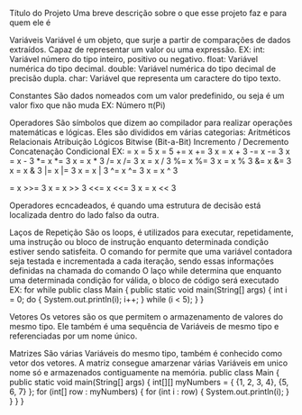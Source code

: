 Título do Projeto Uma breve descrição sobre o que esse projeto faz e para quem ele é

Variáveis Variável é um objeto, que surje a partir de comparações de dados extraídos. Capaz de representar um valor ou uma expressão. EX: int: Variável número do tipo inteiro, positivo ou negativo. float: Variável numérica do tipo decimal. double: Variável numérica do tipo decimal de precisão dupla. char: Variável que representa um caractere do tipo texto.

Constantes São dados nomeados com um valor predefinido, ou seja é um valor fixo que não muda EX: Número π(Pi)

Operadores São símbolos que dizem ao compilador para realizar operações matemáticas e lógicas. Eles são divididos em várias categorias: Aritméticos Relacionais Atribuição Lógicos Bitwise (Bit-a-Bit) Incremento / Decremento Concatenação Condicional EX: = x = 5 x = 5 += x += 3 x = x + 3 -= x -= 3 x = x - 3 *= x *= 3 x = x * 3 /= x /= 3 x = x / 3 %= x %= 3 x = x % 3 &= x &= 3 x = x & 3 |= x |= 3 x = x | 3 ^= x ^= 3 x = x ^ 3

= x >>= 3 x = x >> 3 <<= x <<= 3 x = x << 3

Operadores ecncadeados, é quando uma estrutura de decisão está localizada dentro do lado falso da outra.

Laços de Repetição São os loops, é utilizados para executar, repetidamente, uma instrução ou bloco de instrução enquanto determinada condição estiver sendo satisfeita. O comando for permite que uma variável contadora seja testada e incrementada a cada iteração, sendo essas informações definidas na chamada do comando O laço while determina que enquanto uma determinada condição for válida, o bloco de código será executado EX: for while public class Main { public static void main(String[] args) { int i = 0; do { System.out.println(i); i++; } while (i < 5);
} }

Vetores Os vetores são os que permitem o armazenamento de valores do mesmo tipo. Ele também é uma sequência de Variáveis de mesmo tipo e referenciadas por um nome único.

Matrizes São várias Variáveis do mesmo tipo, também é conhecido como vetor dos vetores. A matriz consegue amarzenar várias Variáveis em unico nome só e armazenados contiguamente na memória. public class Main { public static void main(String[] args) { int[][] myNumbers = { {1, 2, 3, 4}, {5, 6, 7} }; for (int[] row : myNumbers) { for (int i : row) { System.out.println(i); } } } }
